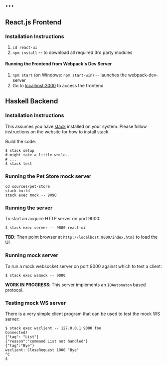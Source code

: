 # ...

## React.js Frontend

### Installation Instructions

1. `cd react-ui`
1. `npm install` -- to download all required 3rd party modules

#### Running the Frontend from Webpack's Dev Server

1. `npm start` (on Windows: `npm start-win`) -- launches the webpack-dev-server
1. Go to [localhost:3000](http://localhost:3000) to access the frontend

## Haskell Backend

### Installation Instructions

This assumes you have [stack](http://docs.haskellstack.org) installed on your system. Please follow instructions on the website for how to install stack.

Build the code:

```
$ stack setup
# might take a little while...
# ...
$ stack test
```

### Running the Pet Store mock server
```
cd sources/pet-store
stack build
stack exec mock -- 9090
```

### Running the server

To start an acquire HTTP server on port 9000:

```
$ stack exec server -- 9000 react-ui
```

**TBD**: Then point browser at `http://localhost:9000/index.html` to load the UI

### Running mock server

To run a mock websocket server on port 9000 against which to test a client:

```
$ stack exec wsmock -- 9000
```

**WORK IN PROGRESS**: This server implements an `IOAutomaton` based protocol.

### Testing mock WS server

There is a very simple client program that can be used to test the mock WS server:

```
$ stack exec wsclient -- 127.0.0.1 9000 foo
Connected!
{"tag": "List"}
{"reason":"command List not handled"}
{"tag":"Bye"}
wsclient: CloseRequest 1000 "Bye"
^C
$
```
